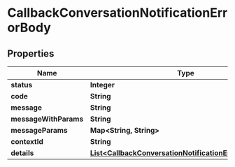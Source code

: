 
# CallbackConversationNotificationErrorBody

## Properties
Name | Type | Description | Notes
------------ | ------------- | ------------- | -------------
**status** | **Integer** |  |  [optional]
**code** | **String** |  |  [optional]
**message** | **String** |  |  [optional]
**messageWithParams** | **String** |  |  [optional]
**messageParams** | **Map&lt;String, String&gt;** |  |  [optional]
**contextId** | **String** |  |  [optional]
**details** | [**List&lt;CallbackConversationNotificationErrorInfoDetails&gt;**](CallbackConversationNotificationErrorInfoDetails.md) |  |  [optional]



